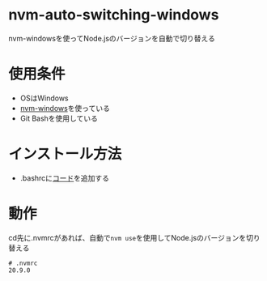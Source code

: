 # nvm-auto-switching-windows
nvm-windowsを使ってNode.jsのバージョンを自動で切り替える

# 使用条件
- OSはWindows
- [nvm-windows](https://github.com/coreybutler/nvm-windows/releases)を使っている
- Git Bashを使用している

# インストール方法
- .bashrcに[コード](https://github.com/yoshi-68/nvm-auto-switching-windows/blob/main/.bashrc)を追加する

# 動作
cd先に.nvmrcがあれば、自動で`nvm use`を使用してNode.jsのバージョンを切り替える

```
# .nvmrc
20.9.0
```
